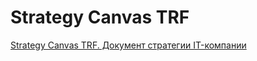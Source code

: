 # Strategy Canvas TRF



[Strategy Canvas TRF. Документ стратегии IT-компании](https://www.galashova.ru/strategy-canvas-trf)